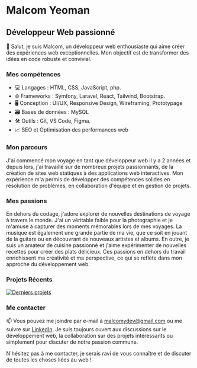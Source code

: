 # Malcom Yeoman
## Développeur Web passionné

👋 Salut, je suis Malcom, un développeur web enthousiaste qui aime créer des expériences web exceptionnelles. Mon objectif est de transformer des idées en code robuste et convivial.

### Mes compétences

- 💻 Langages : HTML, CSS, JavaScript, php.
- 🌐 Frameworks : Symfony, Laravel, React, Tailwind, Bootstrap.
- 🖥️ Conception : UI/UX, Responsive Design, Wireframing, Prototypage
- 🗃️ Bases de données : MySQL
- 🛠️ Outils : Git, VS Code, Figma.
- 📈 SEO et Optimisation des performances web

### Mon parcours

J'ai commencé mon voyage en tant que développeur web il y a 2 années et depuis lors, j'ai travaillé sur de nombreux projets passionnants, de la création de sites web statiques à des applications web interactives. Mon expérience m'a permis de développer des compétences solides en résolution de problèmes, en collaboration d'équipe et en gestion de projets.

### Mes passions

En dehors du codage, j'adore explorer de nouvelles destinations de voyage à travers le monde. J'ai un véritable faible pour la photographie et je m'amuse à capturer des moments mémorables lors de mes voyages. La musique est également une grande partie de ma vie, que ce soit en jouant de la guitare ou en découvrant de nouveaux artistes et albums. En outre, je suis un amateur de cuisine passionné et j'aime expérimenter de nouvelles recettes pour créer des plats délicieux. Ces passions en dehors du travail enrichissent ma créativité et ma perspective, ce qui se reflète dans mon approche du développement web.

### Projets Récents

[![Derniers projets](https://github-readme-stats.vercel.app/api?username=malcomyeoman&show_icons=true)](https://github.com/malcomyeoman)

### Me contacter

📫 Vous pouvez me joindre par e-mail à malcomydev@gmail.com ou me suivre sur [LinkedIn](https://www.linkedin.com/in/votreprofillinkedin). Je suis toujours ouvert aux discussions sur le développement web, la collaboration sur des projets intéressants ou simplement pour discuter de notre passion commune.

N'hésitez pas à me contacter, je serais ravi de vous connaître et de discuter de toutes les choses liées au web !
